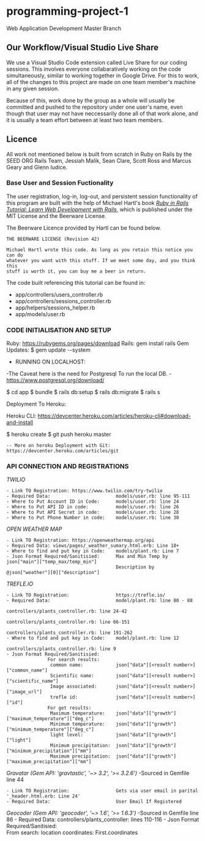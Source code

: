 # programming-project-1

Web Application Development Master Branch

## Our Workflow/Visual Studio Live Share

We use a Visual Studio Code extension called Live Share for our coding sessions. This involves everyone collabaratively working on the code simultaneously, similar to working together in Google Drive. For this to work, all of the changes to this project are made on one team member's machine in any given session.

Because of this, work done by the group as a whole will usually be committed and pushed to the repository under one user's name, even though that user may not have neccessarily done all of that work alone, and it is usually a team effort between at least two team members.

## Licence

All work not mentioned below is built from scratch in Ruby on Rails by the SEED ORG Rails Team, Jessiah Malik, Sean Clare, Scott Ross and Marcus Geary and Glenn Iudice.

### Base User and Session Fuctionality
The user registration, log-in, log-out, and persistent session functionality of this program are built with the help of Michael Hartl's book *[Ruby in Rails Tutorial: Learn Web Development with Rails](https://www.learnenough.com/ruby-on-rails-6th-edition-tutorial#copyright_and_license)*, which is published under the MIT License and the Beerware License.

The Beerware Licence provided by Hartl can be found below.

```
THE BEERWARE LICENSE (Revision 42)

Michael Hartl wrote this code. As long as you retain this notice you can do
whatever you want with this stuff. If we meet some day, and you think this
stuff is worth it, you can buy me a beer in return.
```

The code built referencing this tutorial can be found in:
* app/controllers/users_controller.rb
* app/controllers/sessions_controller.rb
* app/helpers/sessions_helper.rb
* app/models/user.rb






### CODE INITIALISATION AND SETUP

Ruby: https://rubygems.org/pages/download
Rails: gem install rails
Gem Updates: $ gem update --system

- RUNNING ON LOCALHOST:

\-The Caveat here is the need for Postgresql To run the local DB. 
    - https://www.postgresql.org/download/

$ cd app
$ bundle
$ rails db:setup
$ rails db:migrate
$ rails s


Deployment To Heroku: 

Heroku CLI: https://devcenter.heroku.com/articles/heroku-cli#download-and-install

$ heroku create
$ git push heroku master


    -- More on heroku Deployment with Git: https://devcenter.heroku.com/articles/git


### API CONNECTION AND REGISTRATIONS 


*TWILIO* 

    - Link TO Registration: https://www.twilio.com/try-twilio
    - Required Data:                        models/user.rb: line 95-111
    - Where to Put Account ID in Code:      models/user.rb: line 24
    - Where to Put API ID in code:          models/user.rb: line 26 
    - Where to Put API Secret in code:      models/user.rb: line 28
    - Where to Put Phone Number in code:    models/user.rb: line 30


*OPEN WEATHER MAP*

    - Link TO Registration: https://openweathermap.org/api 
    - Required Data: views/pages/_weather_sumary.html.erb: Line 18+
    - Where to find and put key in Code:    models/plant.rb: Line 7
    - Json Format Required/Sanitisied:      Max and Min Temp by json["main"]["temp_max/temp_min"]
                                            Description by @json["weather"][0]["description"]

*TREFLE.IO*

    - Link TO Registration:                 https://trefle.io/
    - Required Data:                        model/plant.rb: line 80 - 88
                                            controllers/plants_controller.rb: line 24-42
                                            controllers/plants_controller.rb: line 66-151
                                            controllers/plants_controller.rb: line 191-262
    - Where to find and put key in Code:    model/plant.rb: line 12
                                            controllers/plants_controller.rb: line 9
    - Json Format Required/Sanitisied: 
                   For search results: 
                    common name:            json["data"][<result number>]["common_name"]
                    Scientific name:        json["data"][<result number>]["scientific_name"]
                    Image associated:       json["data"][<result number>]["image_url"]
                    trefle id:              json["data"][<result number>]["id"]
                   For get results:
                    Maximum temperature:    json["data"]["growth"]["maximum_temperature"]["deg_c"]
                    Minimum temperature:    json["data"]["growth"]["minimum_temperature"]["deg_c"]
                    light level:            json["data"]["growth"]["light"]
                    Minimum precipitation:  json["data"]["growth"]["minimum_precipitation"]["mm"]
                    Maximum precipitation:  json["data"]["growth"]["maximum_precipitation"]["mm"]
                   


*Gravatar (Gem API: 'gravtastic', '~> 3.2', '>= 3.2.6')*
    -Sourced in Gemfile line 44

    - Link TO Registration:                 Gets via user email in parital '_header.html.erb: Line 24'
    - Required Data:                        User Email If Registered 

*Geocoder (Gem API: 'geocoder', '~> 1.6', '>= 1.6.3')*
    -Sourced in Gemfile line 86
    - Required Data:                        controllers/plants_controller: lines 110-116
    - Json Format Required/Sanitisied:      
                   From search:
                    location coordinates:   First.coordinates